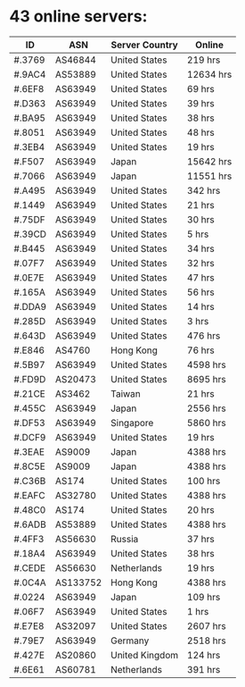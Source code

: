 # 43 online servers:

| ID | ASN | Server Country | Online |
| ------ | ------ | ------ | ------ |
| #.3769 | AS46844 | United States | 219 hrs |
| #.9AC4 | AS53889 | United States | 12634 hrs |
| #.6EF8 | AS63949 | United States | 69 hrs |
| #.D363 | AS63949 | United States | 39 hrs |
| #.BA95 | AS63949 | United States | 38 hrs |
| #.8051 | AS63949 | United States | 48 hrs |
| #.3EB4 | AS63949 | United States | 19 hrs |
| #.F507 | AS63949 | Japan | 15642 hrs |
| #.7066 | AS63949 | Japan | 11551 hrs |
| #.A495 | AS63949 | United States | 342 hrs |
| #.1449 | AS63949 | United States | 21 hrs |
| #.75DF | AS63949 | United States | 30 hrs |
| #.39CD | AS63949 | United States | 5 hrs |
| #.B445 | AS63949 | United States | 34 hrs |
| #.07F7 | AS63949 | United States | 32 hrs |
| #.0E7E | AS63949 | United States | 47 hrs |
| #.165A | AS63949 | United States | 56 hrs |
| #.DDA9 | AS63949 | United States | 14 hrs |
| #.285D | AS63949 | United States | 3 hrs |
| #.643D | AS63949 | United States | 476 hrs |
| #.E846 | AS4760 | Hong Kong | 76 hrs |
| #.5B97 | AS63949 | United States | 4598 hrs |
| #.FD9D | AS20473 | United States | 8695 hrs |
| #.21CE | AS3462 | Taiwan | 21 hrs |
| #.455C | AS63949 | Japan | 2556 hrs |
| #.DF53 | AS63949 | Singapore | 5860 hrs |
| #.DCF9 | AS63949 | United States | 19 hrs |
| #.3EAE | AS9009 | Japan | 4388 hrs |
| #.8C5E | AS9009 | Japan | 4388 hrs |
| #.C36B | AS174 | United States | 100 hrs |
| #.EAFC | AS32780 | United States | 4388 hrs |
| #.48C0 | AS174 | United States | 20 hrs |
| #.6ADB | AS53889 | United States | 4388 hrs |
| #.4FF3 | AS56630 | Russia | 37 hrs |
| #.18A4 | AS63949 | United States | 38 hrs |
| #.CEDE | AS56630 | Netherlands | 19 hrs |
| #.0C4A | AS133752 | Hong Kong | 4388 hrs |
| #.0224 | AS63949 | Japan | 109 hrs |
| #.06F7 | AS63949 | United States | 1 hrs |
| #.E7E8 | AS32097 | United States | 2607 hrs |
| #.79E7 | AS63949 | Germany | 2518 hrs |
| #.427E | AS20860 | United Kingdom | 124 hrs |
| #.6E61 | AS60781 | Netherlands | 391 hrs |

